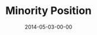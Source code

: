---
layout: message
category: message
series: "The New Man"
title: "Minority Position"
date: 2014-05-03-00-00
message_id: 862
audio: "http://s3.amazonaws.com/crossroads-media/media/legacy/mp3/thenewman_02.mp3"
audio-duration: ":"
program: "http://s3.amazonaws.com/crossroads-media/media/legacy/documents/05_03-04_14Program_LO.pdf"
description: "The new man takes a minority position."
video: "https://s3.amazonaws.com/crossroadsvideomessages/thenewman_02.mp4"
video-duration: ":"
video-image: "http://s3.amazonaws.com/crossroads-media/images/legacy/content/thenewman_02.jpg"
flag: "N"
---